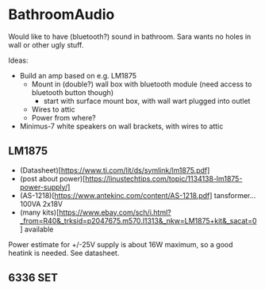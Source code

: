 # BathroomAudio
Would like to have (bluetooth?) sound in bathroom.  Sara wants no holes in wall or other ugly stuff.

Ideas:

 * Build an amp based on e.g. LM1875
   * Mount in (double?) wall box with bluetooth module (need access to bluetooth button though)
     * start with surface mount box, with wall wart plugged into outlet
   * Wires to attic
   * Power from where?
 * Minimus-7 white speakers on wall brackets, with wires to attic

## LM1875

* (Datasheet)[https://www.ti.com/lit/ds/symlink/lm1875.pdf]
* (post about power)[https://linustechtips.com/topic/1134138-lm1875-power-supply/]
* (AS-1218)[https://www.antekinc.com/content/AS-1218.pdf] tansformer... 100VA 2x18V
* (many kits)[https://www.ebay.com/sch/i.html?_from=R40&_trksid=p2047675.m570.l1313&_nkw=LM1875+kit&_sacat=0] available

Power estimate for +/-25V supply is about 16W maximum, so a good heatink is needed.  See datasheet.

## 6336 SET



